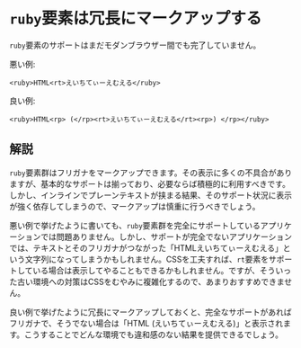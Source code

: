 # `ruby`要素は冗長にマークアップする

`ruby`要素のサポートはまだモダンブラウザー間でも完了していません。

悪い例:

    <ruby>HTML<rt>えいちてぃーえむえる</ruby>

良い例:

    <ruby>HTML<rp> (</rp><rt>えいちてぃーえむえる</rt><rp>) </rp></ruby>


## 解説

`ruby`要素群はフリガナをマークアップできます。その表示に多くの不具合がありますが、基本的なサポートは揃っており、必要ならば積極的に利用すべきです。しかし、インラインでプレーンテキストが挟まる結果、そのサポート状況に表示が強く依存してしまうので、マークアップは慎重に行うべきでしょう。

悪い例で挙げたように書いても、`ruby`要素群を完全にサポートしているアプリケーションでは問題ありません。しかし、サポートが完全でないアプリケーションでは、テキストとそのフリガナがつながった「HTMLえいちてぃーえむえる」という文字列になってしまうかもしれません。CSSを工夫すれば、`rt`要素をサポートしている場合は表示してやることもできるかもしれません。ですが、そういった古い環境への対策はCSSをむやみに複雑化するので、あまりおすすめできません。

良い例で挙げたように冗長にマークアップしておくと、完全なサポートがあればフリガナで、そうでない場合は「HTML (えいちてぃーえむえる)」と表示されます。こうすることでどんな環境でも違和感のない結果を提供できるでしょう。
